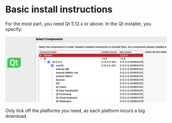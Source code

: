 # Basic install instructions

For the most part, you need Qt 5.12.x or above. In the Qt installer, you specify:

![Selecting Qt 5.12.x](preview/installer.png)

Only tick off the platforms you need, as each platform incurs a big download.
